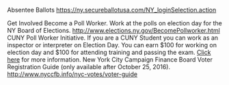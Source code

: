 





Absentee Ballots
<a href="https://ny.secureballotusa.com/NY_loginSelection.action">https://ny.secureballotusa.com/NY_loginSelection.action</a>


Get Involved
Become a Poll Worker. Work at the polls on election day for the NY Board of Elections. <a href="http://www.elections.ny.gov/BecomePollworker.html">http://www.elections.ny.gov/BecomePollworker.html</a>
CUNY Poll Worker Initiative. If you are a CUNY Student you can work as an inspector or interpreter on Election Day. You can earn $100 for working on election day and $100 for attending training and passing the exam. <a href="http://www2.cuny.edu/employment/student-jobs/jobs/poll-worker-initiative/">Click here</a> for more information.
New York City Campaign Finance Board Voter Registration Guide (only available after October 25, 2016). <a href="http://www.nyccfb.info/nyc-votes/voter-guide">http://www.nyccfb.info/nyc-votes/voter-guide</a>